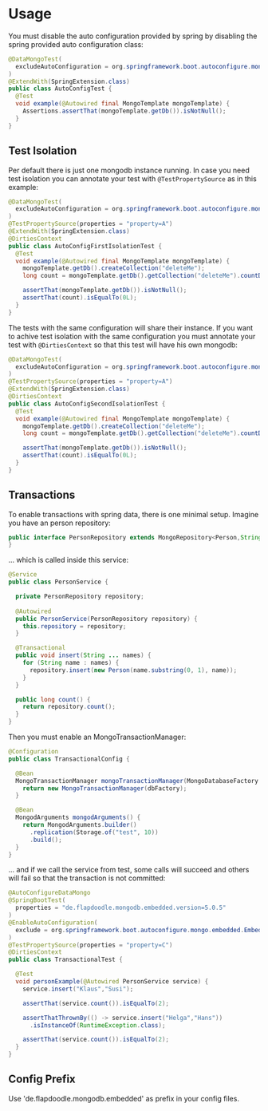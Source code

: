 # Usage

You must disable the auto configuration provided by spring by disabling the spring provided
auto configuration class:

```java
@DataMongoTest(
  excludeAutoConfiguration = org.springframework.boot.autoconfigure.mongo.embedded.EmbeddedMongoAutoConfiguration.class
)
@ExtendWith(SpringExtension.class)
public class AutoConfigTest {
  @Test
  void example(@Autowired final MongoTemplate mongoTemplate) {
    Assertions.assertThat(mongoTemplate.getDb()).isNotNull();
  }
}
```

## Test Isolation

Per default there is just one mongodb instance running. In case you need test isolation you can annotate your test
with `@TestPropertySource` as in this example:

```java
@DataMongoTest(
  excludeAutoConfiguration = org.springframework.boot.autoconfigure.mongo.embedded.EmbeddedMongoAutoConfiguration.class
)
@TestPropertySource(properties = "property=A")
@ExtendWith(SpringExtension.class)
@DirtiesContext
public class AutoConfigFirstIsolationTest {
  @Test
  void example(@Autowired final MongoTemplate mongoTemplate) {
    mongoTemplate.getDb().createCollection("deleteMe");
    long count = mongoTemplate.getDb().getCollection("deleteMe").countDocuments(Document.parse("{}"));

    assertThat(mongoTemplate.getDb()).isNotNull();
    assertThat(count).isEqualTo(0L);
  }
}
```

The tests with the same configuration will share their instance. If you want to achive test isolation with the same
configuration you must annotate your test with `@DirtiesContext` so that this test will have his own mongodb:

```java
@DataMongoTest(
  excludeAutoConfiguration = org.springframework.boot.autoconfigure.mongo.embedded.EmbeddedMongoAutoConfiguration.class
)
@TestPropertySource(properties = "property=A")
@ExtendWith(SpringExtension.class)
@DirtiesContext
public class AutoConfigSecondIsolationTest {
  @Test
  void example(@Autowired final MongoTemplate mongoTemplate) {
    mongoTemplate.getDb().createCollection("deleteMe");
    long count = mongoTemplate.getDb().getCollection("deleteMe").countDocuments(Document.parse("{}"));

    assertThat(mongoTemplate.getDb()).isNotNull();
    assertThat(count).isEqualTo(0L);
  }
}
```

## Transactions

To enable transactions with spring data, there is one minimal setup. Imagine you have an person repository:                 

```java
public interface PersonRepository extends MongoRepository<Person,String> {
}
```

... which is called inside this service:

```java
@Service
public class PersonService {

  private PersonRepository repository;
  
  @Autowired
  public PersonService(PersonRepository repository) {
    this.repository = repository;
  }

  @Transactional
  public void insert(String ... names) {
    for (String name : names) {
      repository.insert(new Person(name.substring(0, 1), name));
    }
  }

  public long count() {
    return repository.count();
  }
}
```

Then you must enable an MongoTransactionManager:

```java
@Configuration
public class TransactionalConfig {

  @Bean
  MongoTransactionManager mongoTransactionManager(MongoDatabaseFactory dbFactory) {
    return new MongoTransactionManager(dbFactory);
  }

  @Bean
  MongodArguments mongodArguments() {
    return MongodArguments.builder()
      .replication(Storage.of("test", 10))
      .build();
  }
}
```

... and if we call the service from test, some calls will succeed and others will fail so that
the transaction is not committed:

```java
@AutoConfigureDataMongo
@SpringBootTest(
  properties = "de.flapdoodle.mongodb.embedded.version=5.0.5"
)
@EnableAutoConfiguration(
  exclude = org.springframework.boot.autoconfigure.mongo.embedded.EmbeddedMongoAutoConfiguration.class
)
@TestPropertySource(properties = "property=C")
@DirtiesContext
public class TransactionalTest {

  @Test
  void personExample(@Autowired PersonService service) {
    service.insert("Klaus","Susi");

    assertThat(service.count()).isEqualTo(2);

    assertThatThrownBy(() -> service.insert("Helga","Hans"))
      .isInstanceOf(RuntimeException.class);

    assertThat(service.count()).isEqualTo(2);
  }
}
```

## Config Prefix

Use 'de.flapdoodle.mongodb.embedded' as prefix in your config files.